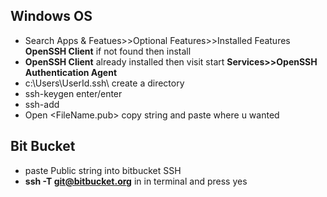 ## Windows OS
* Search Apps & Featues>>Optional Features>>Installed Features **OpenSSH Client** if not found then install
* **OpenSSH Client** already installed then visit start **Services>>OpenSSH Authentication Agent**
* c:\Users\UserId\.ssh\  create a directory
* ssh-keygen   enter/enter
* ssh-add <FileName>
* Open <FileName.pub> copy string and paste where u wanted 


## Bit Bucket
* paste  Public  string into bitbucket SSH 
* **ssh -T git@bitbucket.org** in in terminal and press yes 


